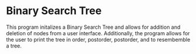 # Binary Search Tree
This program initalizes a Binary Search Tree and allows for addition and deletion of nodes from a user interface. Additionally, the program allows for the user to print the tree in order, postorder, postorder, and to resembemble a tree.
